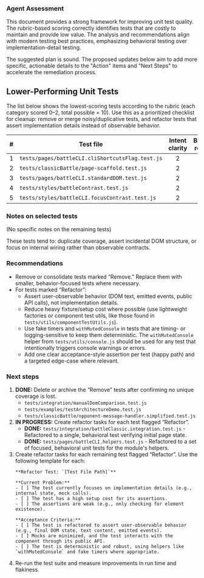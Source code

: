 ### Agent Assessment

This document provides a strong framework for improving unit test quality. The rubric-based scoring correctly identifies tests that are costly to maintain and provide low value. The analysis and recommendations align with modern testing best practices, emphasizing behavioral testing over implementation-detail testing.

The suggested plan is sound. The proposed updates below aim to add more specific, actionable details to the "Action" items and "Next Steps" to accelerate the remediation process.

## Lower-Performing Unit Tests

The list below shows the lowest-scoring tests according to the rubric (each category scored 0–2, total possible = 10). Use this as a prioritized checklist for cleanup: remove or merge noisy/duplicative tests, and refactor tests that assert implementation details instead of observable behavior.

| # | Test file | Intent clarity | Behavioral relevance | Assertion quality | Isolation & robustness | Cost vs coverage | Total | Action |
|---:|---|:--:|:--:|:--:|:--:|:--:|:--:|---|
| 1 | `tests/pages/battleCLI.cliShortcutsFlag.test.js` | 2 | 1 | 1 | 1 | 0 | 5 | Refactor |
| 2 | `tests/classicBattle/page-scaffold.test.js` | 2 | 1 | 1 | 1 | 0 | 5 | Refactor |
| 3 | `tests/pages/battleCLI.standardDOM.test.js` | 2 | 1 | 1 | 2 | 0 | 6 | Refactor |
| 4 | `tests/styles/battleContrast.test.js` | 2 | 1 | 1 | 2 | 0 | 6 | Refactor |
| 5 | `tests/styles/battleCLI.focusContrast.test.js` | 2 | 1 | 2 | 2 | 0 | 7 | Refactor |

### Notes on selected tests

(No specific notes on the remaining tests)

These tests tend to: duplicate coverage, assert incidental DOM structure, or focus on internal wiring rather than observable contracts.

### Recommendations

- Remove or consolidate tests marked “Remove.” Replace them with smaller, behavior-focused tests where necessary.
- For tests marked “Refactor”:
	- Assert user-observable behavior (DOM text, emitted events, public API calls), not implementation details.
	- Reduce heavy fixture/setup cost where possible (use lightweight factories or component test utils, like those found in `tests/utils/componentTestUtils.js`).
	- Use fake timers and `withMutedConsole` in tests that are timing- or logging-sensitive to keep them deterministic. The `withMutedConsole` helper from `tests/utils/console.js` should be used for any test that intentionally triggers console warnings or errors.
	- Add one clear acceptance-style assertion per test (happy path) and a targeted edge-case where relevant.

### Next steps

1.  **DONE:** Delete or archive the “Remove” tests after confirming no unique coverage is lost.
    *   `tests/integration/manualDomComparison.test.js`
    *   `tests/examples/testArchitectureDemo.test.js`
    *   `tests/classicBattle/opponent-message-handler.simplified.test.js`
2.  **IN PROGRESS:** Create refactor tasks for each test flagged “Refactor”.
    *   **DONE:** `tests/integration/battleClassic.integration.test.js` - Refactored to a single, behavioral test verifying initial page state.
    *   **DONE:** `tests/pages/battleCLI.helpers.test.js` - Refactored to a set of focused, behavioral unit tests for the module's helpers.
3.  Create refactor tasks for each remaining test flagged “Refactor”. Use the following template for each:
    ```
    **Refactor Test: `[Test File Path]`**

    **Current Problem:**
    - [ ] The test currently focuses on implementation details (e.g., internal state, mock calls).
    - [ ] The test has a high setup cost for its assertions.
    - [ ] The assertions are weak (e.g., only checking for element existence).

    **Acceptance Criteria:**
    - [ ] The test is refactored to assert user-observable behavior (e.g., final DOM state, text content, emitted events).
    - [ ] Mocks are minimized, and the test interacts with the component through its public API.
    - [ ] The test is deterministic and robust, using helpers like `withMutedConsole` and fake timers where appropriate.
    ```
4.  Re-run the test suite and measure improvements in run time and flakiness.